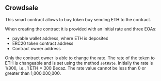## Crowdsale
This smart contract allows to buy token buy sending ETH to the contract.

When creating the contract it is provided with an initial rate and three EOAs:
- payable wallet address, where ETH is deposited
- ERC20 token contract address
- Contract owner address

Only the contract owner is able to change the rate. The rate of the token to ETH is changeable and is set using the method `setRate`. Initially the rate is 1/300, i.e., 1 ETH = 300 Becaz. The rate value cannot be less than 0 or greater than 1,000,000,000.
